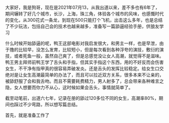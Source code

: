 大家好，我是狗哥，现在是2021年07月13，从我出道以来，差不多也有6年了，期间辗转了好几个城市，长沙，上海，珠三角，体验各个城市的风味，也感慨时代的变化，从300花式一条龙，到现在500只能打个飞机，出击这么多年，也是总结了不少玩法，包括自己会的技术也越来越多，准备写一篇舔逼经验手册，供狼友学习

什么时候开始舔逼的呢，鸭王这部电影对我启发很大，和男主一样，也是早泄，由于撸的比较早，没怎么发育，比较短小，但是每次看到各种浮夸的演技，敷衍的演技，或者死鱼一般，虽然自己爽了，但是总感觉没让女人高潮，就觉得不是滋味。鸭王男主拜师前鸭王学了舌头和手指，但其实手指这个东西，用的不好反而会伤害女生，不干净有指甲真的很容易弄破发炎。还是舌头的发挥比较稳定。给女生口交绝对是让女生高潮最简单的办法了，而且可以拉近双方关系，很多本来不让亲的，被舔舒服了会和我舌吻。而且不需要耗费精力，男人射多了，总会带来各种难言之隐，女人想要而你力不从心，这时候如果会舌头，事情就简单了。

截至动笔前，出道六七年，记录在册的舔过120多位不同的女生，高潮率80%，期间也踩过不少弯路，所以想写篇总结。

首先，就是准备工作了